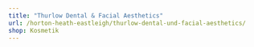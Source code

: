 ```yaml
---
title: "Thurlow Dental & Facial Aesthetics"
url: /horton-heath-eastleigh/thurlow-dental-und-facial-aesthetics/
shop: Kosmetik
---
```

